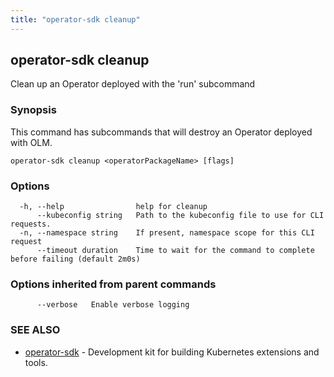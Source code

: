 ```yaml
---
title: "operator-sdk cleanup"
---
```


## operator-sdk cleanup

Clean up an Operator deployed with the 'run' subcommand

### Synopsis

This command has subcommands that will destroy an Operator deployed with OLM.

```
operator-sdk cleanup <operatorPackageName> [flags]
```

### Options

```
  -h, --help                help for cleanup
      --kubeconfig string   Path to the kubeconfig file to use for CLI requests.
  -n, --namespace string    If present, namespace scope for this CLI request
      --timeout duration    Time to wait for the command to complete before failing (default 2m0s)
```

### Options inherited from parent commands

```
      --verbose   Enable verbose logging
```

### SEE ALSO

- [operator-sdk](../operator-sdk) - Development kit for building Kubernetes extensions and tools.
